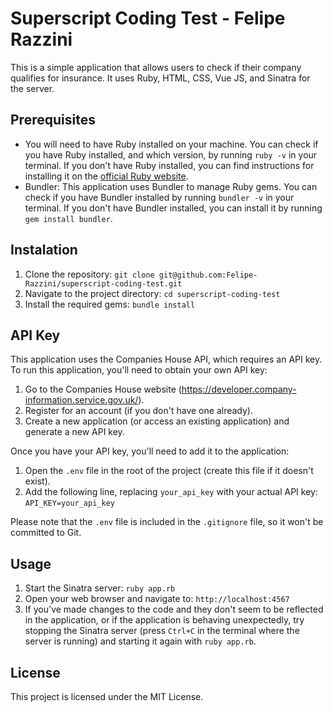 # Superscript Coding Test - Felipe Razzini

This is a simple application that allows users to check if their company qualifies for insurance. It uses Ruby, HTML, CSS, Vue JS, and Sinatra for the server.

## Prerequisites

- You will need to have Ruby installed on your machine. You can check if you have Ruby installed, and which version, by running `ruby -v` in your terminal. If you don't have Ruby installed, you can find instructions for installing it on the [official Ruby website](https://www.ruby-lang.org/en/documentation/installation/).
- Bundler: This application uses Bundler to manage Ruby gems. You can check if you have Bundler installed by running `bundler -v` in your terminal. If you don't have Bundler installed, you can install it by running `gem install bundler`.

## Instalation
1. Clone the repository: `git clone git@github.com:Felipe-Razzini/superscript-coding-test.git`
2. Navigate to the project directory: `cd superscript-coding-test`
3. Install the required gems: `bundle install`

## API Key

This application uses the Companies House API, which requires an API key. To run this application, you'll need to obtain your own API key:

1. Go to the Companies House website (https://developer.company-information.service.gov.uk/).
2. Register for an account (if you don't have one already).
3. Create a new application (or access an existing application) and generate a new API key.

Once you have your API key, you'll need to add it to the application:

1. Open the `.env` file in the root of the project (create this file if it doesn't exist).
2. Add the following line, replacing `your_api_key` with your actual API key: `API_KEY=your_api_key`

Please note that the `.env` file is included in the `.gitignore` file, so it won't be committed to Git.

## Usage
1. Start the Sinatra server: `ruby app.rb`
2. Open your web browser and navigate to: `http://localhost:4567`
3. If you've made changes to the code and they don't seem to be reflected in the application, or if the application is behaving unexpectedly, try stopping the Sinatra server (press `Ctrl+C` in the terminal where the server is running) and starting it again with `ruby app.rb`.

## License
This project is licensed under the MIT License.
